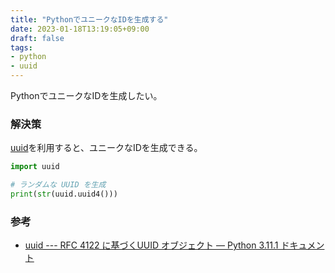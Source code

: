 ```yaml
---
title: "PythonでユニークなIDを生成する"
date: 2023-01-18T13:19:05+09:00
draft: false
tags:
- python
- uuid
---
```


PythonでユニークなIDを生成したい。

<!--more-->

### 解決策

[uuid](https://docs.python.org/ja/3/library/uuid.html)を利用すると、ユニークなIDを生成できる。

```python
import uuid

# ランダムな UUID を生成
print(str(uuid.uuid4()))
```

### 参考

- [uuid --- RFC 4122 に基づくUUID オブジェクト — Python 3.11.1 ドキュメント](https://docs.python.org/ja/3/library/uuid.html)